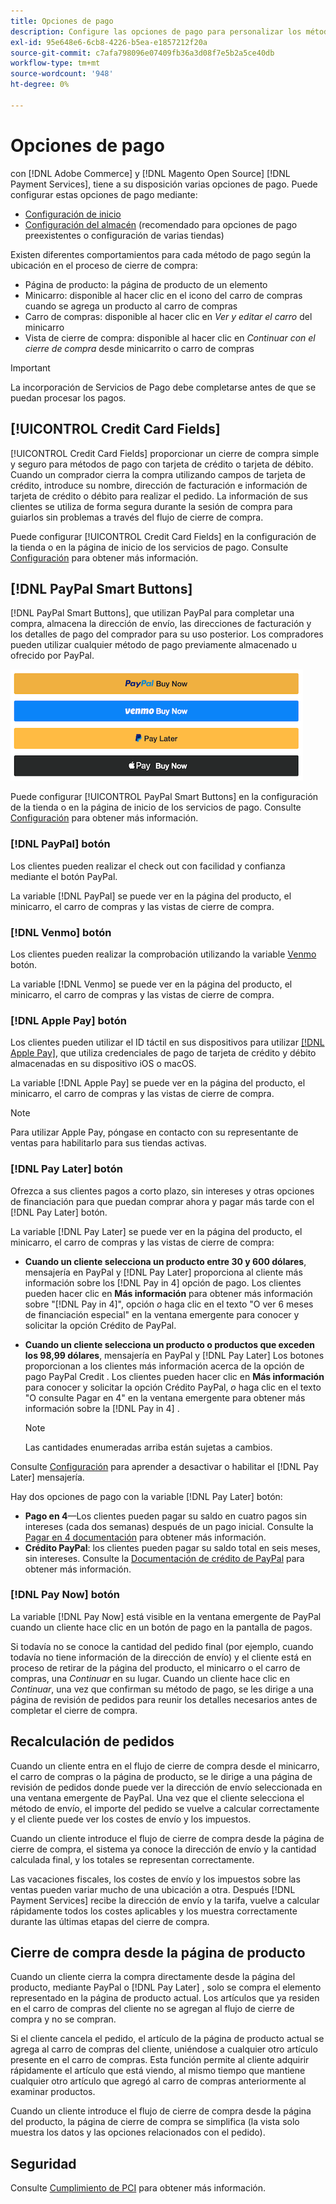```yaml
---
title: Opciones de pago
description: Configure las opciones de pago para personalizar los métodos disponibles para los clientes de la tienda.
exl-id: 95e648e6-6cb8-4226-b5ea-e1857212f20a
source-git-commit: c7afa798096e07409fb36a3d08f7e5b2a5ce40db
workflow-type: tm+mt
source-wordcount: '948'
ht-degree: 0%

---
```


# Opciones de pago

con [!DNL Adobe Commerce] y [!DNL Magento Open Source] [!DNL Payment Services], tiene a su disposición varias opciones de pago. Puede configurar estas opciones de pago mediante:

* [Configuración de inicio](payments-home.md)
* [Configuración del almacén](configure-admin.md) (recomendado para opciones de pago preexistentes o configuración de varias tiendas)

Existen diferentes comportamientos para cada método de pago según la ubicación en el proceso de cierre de compra:

* Página de producto: la página de producto de un elemento
* Minicarro: disponible al hacer clic en el icono del carro de compras cuando se agrega un producto al carro de compras
* Carro de compras: disponible al hacer clic en _Ver y editar el carro_ del minicarro
* Vista de cierre de compra: disponible al hacer clic en _Continuar con el cierre de compra_ desde minicarrito o carro de compras

>[!IMPORTANT]
>
>La incorporación de Servicios de Pago debe completarse antes de que se puedan procesar los pagos.

## [!UICONTROL Credit Card Fields]

[!UICONTROL Credit Card Fields] proporcionar un cierre de compra simple y seguro para métodos de pago con tarjeta de crédito o tarjeta de débito. Cuando un comprador cierra la compra utilizando campos de tarjeta de crédito, introduce su nombre, dirección de facturación e información de tarjeta de crédito o débito para realizar el pedido. La información de sus clientes se utiliza de forma segura durante la sesión de compra para guiarlos sin problemas a través del flujo de cierre de compra.

Puede configurar [!UICONTROL Credit Card Fields] en la configuración de la tienda o en la página de inicio de los servicios de pago. Consulte [Configuración](settings.md#credit-card-fields) para obtener más información.

## [!DNL PayPal Smart Buttons]

[!DNL PayPal Smart Buttons], que utilizan PayPal para completar una compra, almacena la dirección de envío, las direcciones de facturación y los detalles de pago del comprador para su uso posterior. Los compradores pueden utilizar cualquier método de pago previamente almacenado u ofrecido por PayPal.

![[!DNL PayPal Smart Buttons] opciones](assets/buttons-md.png)

Puede configurar [!UICONTROL PayPal Smart Buttons] en la configuración de la tienda o en la página de inicio de los servicios de pago.  Consulte [Configuración](settings.md#payment-buttons) para obtener más información.

### [!DNL PayPal] botón

Los clientes pueden realizar el check out con facilidad y confianza mediante el botón PayPal.

La variable [!DNL PayPal] se puede ver en la página del producto, el minicarro, el carro de compras y las vistas de cierre de compra.

### [!DNL Venmo] botón

Los clientes pueden realizar la comprobación utilizando la variable [Venmo](https://venmo.com/) botón.

La variable [!DNL Venmo] se puede ver en la página del producto, el minicarro, el carro de compras y las vistas de cierre de compra.

### [!DNL Apple Pay] botón

Los clientes pueden utilizar el ID táctil en sus dispositivos para utilizar [[!DNL Apple Pay]](https://www.apple.com/apple-pay/), que utiliza credenciales de pago de tarjeta de crédito y débito almacenadas en su dispositivo iOS o macOS.

La variable [!DNL Apple Pay] se puede ver en la página del producto, el minicarro, el carro de compras y las vistas de cierre de compra.

>[!NOTE]
>
> Para utilizar Apple Pay, póngase en contacto con su representante de ventas para habilitarlo para sus tiendas activas.

### [!DNL Pay Later] botón

Ofrezca a sus clientes pagos a corto plazo, sin intereses y otras opciones de financiación para que puedan comprar ahora y pagar más tarde con el [!DNL Pay Later] botón.

La variable [!DNL Pay Later] se puede ver en la página del producto, el minicarro, el carro de compras y las vistas de cierre de compra:

* **Cuando un cliente selecciona un producto entre 30 y 600 dólares**, mensajería en PayPal y [!DNL Pay Later] proporciona al cliente más información sobre los [!DNL Pay in 4] opción de pago. Los clientes pueden hacer clic en **Más información** para obtener más información sobre &quot;[!DNL Pay in 4]&quot;, opción _o_ haga clic en el texto &quot;O ver 6 meses de financiación especial&quot; en la ventana emergente para conocer y solicitar la opción Crédito de PayPal.
* **Cuando un cliente selecciona un producto o productos que exceden los 98,99 dólares**, mensajería en PayPal y [!DNL Pay Later] Los botones proporcionan a los clientes más información acerca de la opción de pago PayPal Credit . Los clientes pueden hacer clic en **Más información** para conocer y solicitar la opción Crédito PayPal, _o_ haga clic en el texto &quot;O consulte Pagar en 4&quot; en la ventana emergente para obtener más información sobre la [!DNL Pay in 4] .

   >[!NOTE]
   >
   >Las cantidades enumeradas arriba están sujetas a cambios.

Consulte [Configuración](settings.md#payment-buttons) para aprender a desactivar o habilitar el [!DNL Pay Later] mensajería.

Hay dos opciones de pago con la variable [!DNL Pay Later] botón:

* **Pago en 4**—Los clientes pueden pagar su saldo en cuatro pagos sin intereses (cada dos semanas) después de un pago inicial. Consulte la [Pagar en 4 documentación](https://www.paypal.com/us/digital-wallet/ways-to-pay/buy-now-pay-later) para obtener más información.
* **Crédito PayPal**: los clientes pueden pagar su saldo total en seis meses, sin intereses. Consulte la [Documentación de crédito de PayPal](https://www.paypal.com/us/webapps/mpp/paypal-credit) para obtener más información.

### [!DNL Pay Now] botón

La variable [!DNL Pay Now] está visible en la ventana emergente de PayPal cuando un cliente hace clic en un botón de pago en la pantalla de pagos.

Si todavía no se conoce la cantidad del pedido final (por ejemplo, cuando todavía no tiene información de la dirección de envío) y el cliente está en proceso de retirar de la página del producto, el minicarro o el carro de compras, una _Continuar_ en su lugar. Cuando un cliente hace clic en _Continuar_, una vez que confirman su método de pago, se les dirige a una página de revisión de pedidos para reunir los detalles necesarios antes de completar el cierre de compra.

## Recalculación de pedidos

Cuando un cliente entra en el flujo de cierre de compra desde el minicarro, el carro de compras o la página de producto, se le dirige a una página de revisión de pedidos donde puede ver la dirección de envío seleccionada en una ventana emergente de PayPal. Una vez que el cliente selecciona el método de envío, el importe del pedido se vuelve a calcular correctamente y el cliente puede ver los costes de envío y los impuestos.

Cuando un cliente introduce el flujo de cierre de compra desde la página de cierre de compra, el sistema ya conoce la dirección de envío y la cantidad calculada final, y los totales se representan correctamente.

Las vacaciones fiscales, los costes de envío y los impuestos sobre las ventas pueden variar mucho de una ubicación a otra. Después [!DNL Payment Services] recibe la dirección de envío y la tarifa, vuelve a calcular rápidamente todos los costes aplicables y los muestra correctamente durante las últimas etapas del cierre de compra.

## Cierre de compra desde la página de producto

Cuando un cliente cierra la compra directamente desde la página del producto, mediante PayPal o [!DNL Pay Later] , solo se compra el elemento representado en la página de producto actual. Los artículos que ya residen en el carro de compras del cliente no se agregan al flujo de cierre de compra y no se compran.

Si el cliente cancela el pedido, el artículo de la página de producto actual se agrega al carro de compras del cliente, uniéndose a cualquier otro artículo presente en el carro de compras. Esta función permite al cliente adquirir rápidamente el artículo que está viendo, al mismo tiempo que mantiene cualquier otro artículo que agregó al carro de compras anteriormente al examinar productos.

Cuando un cliente introduce el flujo de cierre de compra desde la página del producto, la página de cierre de compra se simplifica (la vista solo muestra los datos y las opciones relacionados con el pedido).

## Seguridad

Consulte [Cumplimiento de PCI](security.md#pci-compliance) para obtener más información.
